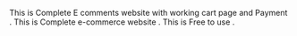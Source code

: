 This is Complete E comments website with working cart page and Payment . This is Complete e-commerce website . This is Free to use .
